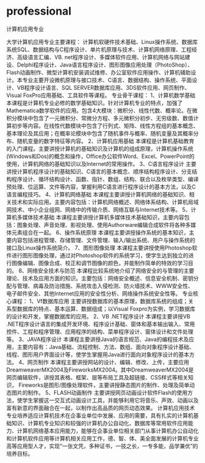 # professional
计算机应用专业

大学计算机应用专业主要课程：
计算机软硬件技术基础、Linux操作系统、数据库系统SQL、数据结构与C程序设计、单片机原理与技术、计算机网络原理、工程经济、高级语言汇编、VB. net程序设计、多媒体软件应用、计算机网络与网站建设、Delphi程序设计、Java语言程序设计、图形图像应用处理（PhotoShop）、Flash动画制作、微型计算机安装调试维修、办公室软件应用操作、计算机辅助设计。本专业主要开设微机原理与接口技术、C语言、数据结构、操作系统、平面设计、VB程序设计语言、SQL SERVER数据库应用、3DS软件应用、网页制作、Visual FoxPro应用基础、工具软件等课程。
专业骨干课程：
1、计算机数学基础
本课程是计算机专业必修的数学基础知识。针对计算机专业的特点，加强了Mathematica数学软件的应用。包含4大模块：微积分、线性代数、概率论。在微积分模块中包含了一元微积分、常微分方程、多元微积分初步、无穷级数、数值计算初步等内容。在线性代数模块中包含了行列式、矩阵、线性方程组的基本概念、基本理论及其应用；在概率论模块中包含了随机事件与概率、随机变量及其概率分布、随机变量的数字特征等内容。
2、计算机应用基础
本课程是计算机基础教育的入门课程。主要讲授计算机的基础知识及计算机的组成原理，计算机操作系统(Windows和Dos)的概念和操作，Office办公软件Word、Excel、PowerPoint的使用，计算机网络的基础知识以及Internet的常用操作。
3、C语言程序设计
主要讲授计算机程序设计的基础知识、C语言的基本概念、顺序结构程序设计、分支结构程序设计、循环结构设计、函数、指针、数组、结构、联合以及枚举类型、编译预处理、位运算、文件等内容，掌握利用C语言进行程序设计的基本方法，以及C语言编程技巧。
4、计算机网络基础
本课程主要讲授计算机网络的基础知识、相关技术和实际应用。主要内容包括：计算机网络概述、网络体系结构、计算机局域网技术、中小企业组网、网络中的传输介质、网络互联与Internet技术等。
5、计算机多媒体技术基础
本课程主要讲授计算机多媒体技术基础知识，主要内容包括：图象处理、声音处理、影视处理、使用Authorware编辑合成软件将各种多媒体元素组合在一起。
6、操作系统原理
本课程主要讲授操作系统的基本知识，主要内容包括进程管理、存储管理、文件管理、输入/输出系统、用户与操作系统的接口及Linux操作系统简介。
7、图形图像处理
本课程主要讲授使用Photoshop软件进行图形图像处理，通过对Photoshop软件的系统学习，使学生达到独立的进行图像编辑、图像合成、校正和调节图像的颜色，并能制作简单的特效的学习目的。
8、网络安全技术与防范
本课程比较系统地介绍了网络安全的与管理的主要理论、技术及应用方面的知识。主要包括：网络安全概述、信息安全机制、密钥分配与管理、病毒及防治措施、系统攻击入侵检测、防火墙技术、WWW安全性、电子邮件安全、其他Internet应用的安全性分析、网络操作系统安全性等。
专业核心课程：
1、Vf数据库应用
主要讲授数据库的基本原理，数据库系统的组成；关系型数据库的特点、基本运算、数据组成；以Visual Foxpro为实例，学习数据库的设计和开发，掌握数据库的应用。
2、VB .NET程序设计
本课程主要讲授VB .NET程序设计语言的集成开发环境、程序设计基础、窗体和基本输出输入、常用控件、工程和程序管理、应用程序的结构、菜单程序设计、窗体设计和文件处理等。
3、JAVA程序设计
本课程主要讲授Java的语言规范、Java的编程技术及应用，主要内容有：Java基础、流程控制、方法、数组、面向对象程序设计基础、线程、图形用户界面设计等，使学生掌握用Java进行面向对象程序设计的基本方法。
4、网页制作
本课程主要讲授网站的设计、编辑、修改、上传，主要应用DreamweaverMX2004及FireworksMX2004。其中DreamweaverMX2004是网页编辑软件，讲授其表格、框架、层等布局工具及超链接、CSS样式等相关知识， Fireworks是图形/图像处理软件，主要讲授静态图片的制作、处理及简单动态图片的制作。
5、FLASH动画制作
主要讲授网页动画设计软件Flash的使用方法，使学生掌握这一交互式动画设计工具，并能够利用它将音乐、声效、动画以及富有新意的界面融合在一起，以制作出高品质的网页动态效果。
计算机应用技术专业培养适应计算机技术在企事业单位中发展、应用的需要，具有扎实的计算机基础知识、计算机专业知识和较强的计算机办公自动化、数据库等常用软件应用能力、计算机网络基本应用能力，能够在企事业单位相关部门从事计算机办公自动化和计算机软件应用等计算机相关应用工作，德、智、体、美全面发展的计算机专业高等应用型人才，实现“一张文凭，多种证书，一技之长，一专多能，品学兼优”的培养目标。
